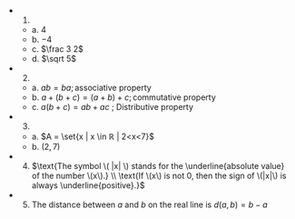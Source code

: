 - 1.
  - a. $4$
  - b. $-4$
  - c. $\frac 3 2$
  - d. $\sqrt 5$
- 2.
  - a. $ab=ba ; \text{associative property}$
  - b. $a + (b + c) = (a + b) + c ; \text{commutative property}$
  - c. $a(b + c) = ab + ac$ ; Distributive property
- 3.
  - a. $A = \set{x | x \in ℝ | 2<x<7}$
  - b. $(2,7)$
- 4. $\text{The symbol \( |x| \) stands for the \underline{absolute value} of the number \(x\).} 
      \\ \text{If \(x\) is not 0, then the sign of \(|x|\) is always \underline{positive}.}$
- 5. $\text{The distance between \(a\) and \(b\) on the real line is \(d(a,b)=b-a\)}$
